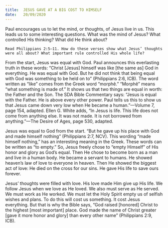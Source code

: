 ```yaml
---
title:  JESUS GAVE AT A BIG COST TO HIMSELF
date:   20/09/2020
---
```


Paul encourages us to let the mind, or thoughts, of Jesus live in us. This leads us to some interesting questions. What was the mind of Jesus? What controlled His thinking? What did He think about?

`Read Philippians 2:5–11. How do these verses show what Jesus’ thoughts were all about? What important rule controlled His whole life?`

From the start, Jesus was equal with God. Paul announces this everlasting truth in these words: “Christ [Jesus] himself was like [the same as] God in everything. He was equal with God. But he did not think that being equal with God was something to be held on to” (Philippians 2:6, ICB). The word written as “like” comes from the Greek word “morphê.” “Morphê” means “what something is made of.” It shows us that two things are equal in worth: the Father and the Son. The SDA Bible Commentary says: “Jesus is equal with the Father. He is above every other power. Paul tells us this to show us that Jesus came down very low when He became a human.”—Volume 7, page 154, adapted. Ellen G. White adds, “In Jesus is life. This life does not come from anything else. It was not made. It is not borrowed from anything.”—The Desire of Ages, page 530, adapted.

Jesus was equal to God from the start. “But he gave up his place with God and made himself nothing” (Philippians 2:7, NCV). This wording “made himself nothing,” has an interesting meaning in the Greek. These words can be written as “to empty.” So, Jesus freely chose to “empty Himself” of His honor and glory as God’s equal. Then He chose to become born as a man and live in a human body. He became a servant to humans. He showed heaven’s law of love to everyone in heaven. Then He showed the biggest act of love: He died on the cross for our sins. He gave His life to save ours forever.

Jesus’ thoughts were filled with love. His love made Him give up His life. We follow Jesus when we love as He loved. We also must serve as He served. We must work as He worked. We must let the Holy Spirit empty us of selfish wishes and plans. To do this will cost us something. It cost Jesus everything. But that is why the Bible says, “God raised [honored] Christ to the highest [most important] place. God made the name of Christ greater [gave it more honor and glory] than every other name” (Philippians 2:9, ICB).
